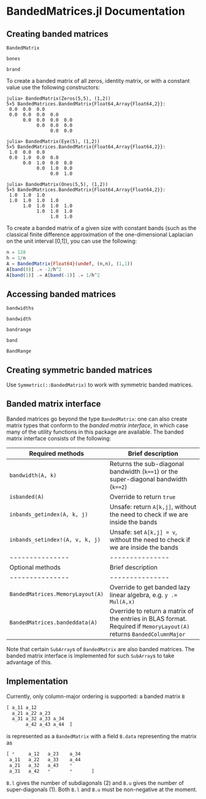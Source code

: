 # BandedMatrices.jl Documentation


## Creating banded matrices

```@docs
BandedMatrix
```

```@docs
bones
```

```@docs
brand
```

To create a banded matrix of all zeros, identity matrix, or with a constant value
use the following constructors:
```jldoctest
julia> BandedMatrix(Zeros(5,5), (1,2))
5×5 BandedMatrices.BandedMatrix{Float64,Array{Float64,2}}:
 0.0  0.0  0.0          
 0.0  0.0  0.0  0.0     
      0.0  0.0  0.0  0.0
           0.0  0.0  0.0
                0.0  0.0

julia> BandedMatrix(Eye(5), (1,2))
5×5 BandedMatrices.BandedMatrix{Float64,Array{Float64,2}}:
 1.0  0.0  0.0          
 0.0  1.0  0.0  0.0     
      0.0  1.0  0.0  0.0
           0.0  1.0  0.0
                0.0  1.0

julia> BandedMatrix(Ones(5,5), (1,2))
5×5 BandedMatrices.BandedMatrix{Float64,Array{Float64,2}}:
 1.0  1.0  1.0          
 1.0  1.0  1.0  1.0     
      1.0  1.0  1.0  1.0
           1.0  1.0  1.0
                1.0  1.0
```
To create a banded matrix of a given size with constant bands (such as the classical finite difference approximation of the one-dimensional Laplacian on the unit interval [0,1]), you can use the following:
```julia
n = 128
h = 1/n
A = BandedMatrix{Float64}(undef, (n,n), (1,1))
A[band(0)] .= -2/h^2
A[band(1)] .= A[band(-1)] .= 1/h^2
```

## Accessing banded matrices

```@docs
bandwidths
```

```@docs
bandwidth
```

```@docs
bandrange
```

```@docs
band
```

```@docs
BandRange
```



## Creating symmetric banded matrices

Use `Symmetric(::BandedMatrix)` to work with symmetric banded matrices.

## Banded matrix interface

Banded matrices go beyond the type `BandedMatrix`: one can also create
matrix types that conform to the _banded matrix interface_, in which case
many of the utility functions in this package are available. The banded matrix
interface consists of the following:

| Required methods | Brief description |
| --------------- | --------------- |
| `bandwidth(A, k)` | Returns the sub-diagonal bandwidth (`k==1`) or the super-diagonal bandwidth (`k==2`) |
| `isbanded(A)`    | Override to return `true` |
| `inbands_getindex(A, k, j)` | Unsafe: return `A[k,j]`, without the need to check if we are inside the bands |
| `inbands_setindex!(A, v, k, j)` | Unsafe: set `A[k,j] = v`, without the need to check if we are inside the bands |
| --------------- | --------------- |
| Optional methods | Brief description |
| --------------- | --------------- |
| `BandedMatrices.MemoryLayout(A)` | Override to get banded lazy linear algebra, e.g. `y .= Mul(A,x)` |
| `BandedMatrices.bandeddata(A)` | Override to return a matrix of the entries in BLAS format. Required if `MemoryLayout(A)` returns `BandedColumnMajor` |

Note that certain `SubArray`s of `BandedMatrix` are also banded matrices.
The banded matrix interface is implemented for such `SubArray`s to take advantage of this.


## Implementation

Currently, only column-major ordering is supported: a banded matrix `B`
```julia
[ a_11 a_12
  a_21 a_22 a_23
  a_31 a_32 a_33 a_34
       a_42 a_43 a_44  ]
```
is represented as a `BandedMatrix` with a field `B.data` representing the matrix as
```julia
[ *     a_12   a_23    a_34
 a_11   a_22   a_33    a_44
 a_21   a_32   a_43    *
 a_31   a_42   *       *       ]
```        
`B.l` gives the number of subdiagonals (2) and `B.u` gives the number of super-diagonals (1).  Both `B.l` and `B.u` must be non-negative at the moment.

